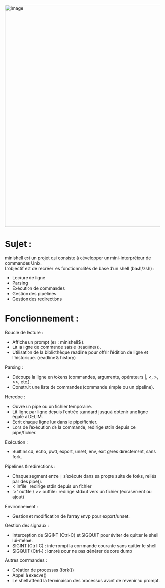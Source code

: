 <img width="720" height="720" alt="Image" src="https://github.com/user-attachments/assets/3de40da6-7ca8-437d-afef-c0f1859c36e9" />

# Sujet :
minishell est un projet qui consiste à développer un mini-interpréteur de commandes Unix. <br>
L’objectif est de recréer les fonctionnalités de base d’un shell (bash/zsh) :
- Lecture de ligne
- Parsing
- Exécution de commandes
- Gestion des pipelines
- Gestion des redirections

# Fonctionnement :
Boucle de lecture :
- Affiche un prompt (ex : minishell$ ).
- Lit la ligne de commande saisie (readline()).
- Utilisation de la bibliothèque readline pour offrir l’édition de ligne et l’historique. (readline & history)

Parsing :
- Découpe la ligne en tokens (commandes, arguments, opérateurs |, <, >, >>, etc.).
- Construit une liste de commandes (commande simple ou un pipeline).

Heredoc :
- Ouvre un pipe ou un fichier temporaire.
- Lit ligne par ligne depuis l’entrée standard jusqu’à obtenir une ligne égale à DELIM.
- Écrit chaque ligne lue dans le pipe/fichier.
- Lors de l’exécution de la commande, redirige stdin depuis ce pipe/fichier.

Exécution :
- Builtins cd, echo, pwd, export, unset, env, exit gérés directement, sans fork. <br>

Pipelines & redirections :
- Chaque segment entre `|` s’exécute dans sa propre suite de forks, reliés par des pipe().
- < infile : redirige stdin depuis un fichier
- '>' outfile / >> outfile : redirige stdout vers un fichier (écrasement ou ajout)

Environnement :
- Gestion et modification de l’array envp pour export/unset.

Gestion des signaux :
- Interception de SIGINT (Ctrl-C) et SIGQUIT pour éviter de quitter le shell lui-même.
- SIGINT (Ctrl-C) : interrompt la commande courante sans quitter le shell
- SIGQUIT (Ctrl-) : ignoré pour ne pas générer de core dump

Autres commandes :
- Création de processus (fork())
- Appel à execve()
- Le shell attend la terminaison des processus avant de revenir au prompt.
